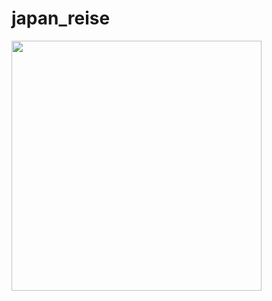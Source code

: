 # japan_reise


 <image src="https://github.com/luiminyan/japan-reise-flutter/blob/japan-reise-flutter/git_images/May-15-2024%2018-35-37.gif" height="400"><br>